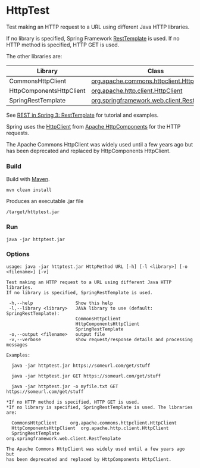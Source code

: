 # HttpTest
Test making an HTTP request to a URL using different Java HTTP libraries.

If no library is specified, Spring Framework [RestTemplate](https://docs.spring.io/spring/docs/current/javadoc-api/index.html?org/springframework/web/client/RestTemplate.html) is used.
If no HTTP method is specified, HTTP GET is used.

The other libraries are:

| Library                  | Class                                       |
| ------------------------ | ------------------------------------------- |
| CommonsHttpClient        | [org.apache.commons.httpclient.HttpClient](http://hc.apache.org/httpclient-3.x/)    |
| HttpComponentsHttpClient | [org.apache.http.client.HttpClient](https://hc.apache.org/httpcomponents-client-ga/httpclient/apidocs/index.html?org/apache/http/client/HttpClient.html)           |
| SpringRestTemplate       | [org.springframework.web.client.RestTemplate](https://docs.spring.io/spring/docs/current/javadoc-api/index.html?org/springframework/web/client/RestTemplate.html) |

See [REST in Spring 3: RestTemplate](https://spring.io/blog/2009/03/27/rest-in-spring-3-resttemplate) for tutorial and examples.

Spring uses the [HttpClient](http://hc.apache.org/httpcomponents-client-ga/index.html) from [Apache HttpComponents](http://hc.apache.org/) for the HTTP requests.

The Apache Commons HttpClient was widely used until a few years ago but has been deprecated and replaced by HttpComponents HttpClient.

### Build

Build with [Maven](https://maven.apache.org/).

```
mvn clean install
```

Produces an executable .jar file

```
/target/httptest.jar
```


### Run

```
java -jar httptest.jar
```


### Options

```
usage: java -jar httptest.jar HttpMethod URL [-h] [-l <library>] [-o <filename>] [-v]

Test making an HTTP request to a URL using different Java HTTP libraries.
If no library is specified, SpringRestTemplate is used.

 -h,--help                Show this help
 -l,--library <library>   JAVA library to use (default: SpringRestTemplate):
                          CommonsHttpClient
                          HttpComponentsHttpClient
                          SpringRestTemplate
 -o,--output <filename>   output file
 -v,--verbose             show request/response details and processing messages

Examples:

  java -jar httptest.jar https://someurl.com/get/stuff

  java -jar httptest.jar GET https://someurl.com/get/stuff

  java -jar httptest.jar -o myfile.txt GET https://someurl.com/get/stuff

*If no HTTP method is specified, HTTP GET is used.
*If no library is specified, SpringRestTemplate is used. The libraries are:

  CommonsHttpClient		org.apache.commons.httpclient.HttpClient
  HttpComponentsHttpClient	org.apache.http.client.HttpClient
  SpringRestTemplate		org.springframework.web.client.RestTemplate

The Apache Commons HttpClient was widely used until a few years ago but
has been deprecated and replaced by HttpComponents HttpClient.
```
